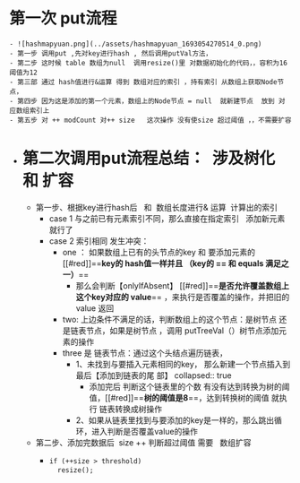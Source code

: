 # 第一次 put流程
	- ![hashmapyuan.png](../assets/hashmapyuan_1693054270514_0.png)
	- 第一步 调用put ,先对key进行hash , 然后调用putVal方法，
	- 第二步 这时候 table 数组为null  调用resize()里 对数据初始化的代码，，容积为16 阈值为12
	- 第三部 通过 hash值进行&运算 得到 数组对应的索引 ，持有索引 从数组上获取Node节点，
	- 第四步 因为这是添加的第一个元素，数组上的Node节点 = null  就新建节点  放到 对应数组索引上
	- 第五步 对 ++ modCount 对++ size   这次操作 没有使size 超过阈值 ，，不需要扩容
- # 第二次调用put流程总结：  涉及树化 和 扩容
	- 第一步、根据key进行hash后   和  数组长度进行& 运算  计算出的索引
		- case 1 与之前已有元素索引不同，那么直接在指定索引   添加新元素就行了
		- case 2 索引相同 发生冲突：
			- one ： 如果数组上已有的头节点的key   和  要添加元素的[[#red]]==**key的   hash值一样并且 （key的 ==  和 equals 满足之一）**==
				- 那么会判断【onlyIfAbsent】 [[#red]]==**是否允许覆盖数组上这个key对应的 value**== ，来执行是否覆盖的操作，并把旧的value 返回
			- two:   上边条件不满足的话，判断数组上的这个节点：是树节点  还是链表节点，如果是树节点  ，调用  putTreeVal（）树节点添加元素的操作
			- three  是 链表节点：通过这个头结点遍历链表，
				- 1、未找到与要插入元素相同的key，  那么新建一个节点插入到最后【添加到链表的尾                                                             部】
				  collapsed:: true
					- 添加完后 判断这个链表里的个数 有没有达到转换为树的阈值，[[#red]]==**树的阈值是8**==，达到转换树的阈值  就执行 链表转换成树操作
				- 2、如果从链表里找到与要添加的key是一样的，那么跳出循环，进入判断是否覆盖value的操作
	- 第二步、添加完数据后  size ++ 判断超过阈值 需要   数组扩容
		- ```
		  if (++size > threshold)
		    resize();
		  ```